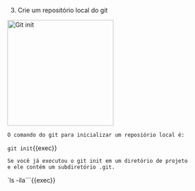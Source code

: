 3. Crie um repositório local do git 

<img src="https://www.dataquest.io/wp-content/uploads/2024/04/git_init.svg" alt="Git init" width="240px" />

```plain
O comando do git para inicializar um reposiório local é:
```
`git init`{{exec}}

```plain
Se você já executou o git init em um diretório de projeto 
e ele contém um subdiretório .git. 

```

`ls -ila```{{exec}}
